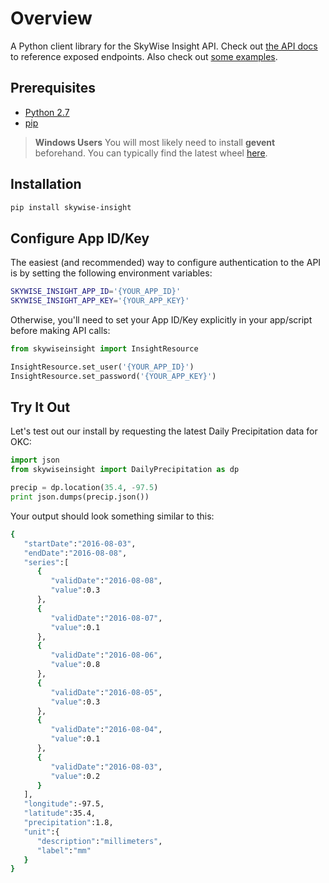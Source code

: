 # Overview
A Python client library for the SkyWise Insight API. Check out [the API docs](http://docs.api.wdtinc.com/insight-api/en/latest/overview.html) to reference exposed endpoints. Also check out [some examples](https://github.com/wdtinc/Insight-API).

## Prerequisites

- [Python 2.7](https://www.python.org/downloads/)
- [pip](https://pip.pypa.io/en/stable/installing/)

> **Windows Users**
> You will most likely need to install **gevent** beforehand. You can typically find the latest wheel [here](http://www.lfd.uci.edu/~gohlke/pythonlibs/#gevent).

## Installation

```bash
pip install skywise-insight
```

## Configure App ID/Key
The easiest (and recommended) way to configure authentication to the API is by setting the following environment variables:

```bash
SKYWISE_INSIGHT_APP_ID='{YOUR_APP_ID}'
SKYWISE_INSIGHT_APP_KEY='{YOUR_APP_KEY}'
```

Otherwise, you'll need to set your App ID/Key explicitly in your app/script before making API calls:

```python
from skywiseinsight import InsightResource

InsightResource.set_user('{YOUR_APP_ID}')
InsightResource.set_password('{YOUR_APP_KEY}')
```

## Try It Out
Let's test out our install by requesting the latest Daily Precipitation data for OKC:

```python
import json
from skywiseinsight import DailyPrecipitation as dp

precip = dp.location(35.4, -97.5)
print json.dumps(precip.json())
```

Your output should look something similar to this:

```bash
{
   "startDate":"2016-08-03",
   "endDate":"2016-08-08",
   "series":[
      {
         "validDate":"2016-08-08",
         "value":0.3
      },
      {
         "validDate":"2016-08-07",
         "value":0.1
      },
      {
         "validDate":"2016-08-06",
         "value":0.8
      },
      {
         "validDate":"2016-08-05",
         "value":0.3
      },
      {
         "validDate":"2016-08-04",
         "value":0.1
      },
      {
         "validDate":"2016-08-03",
         "value":0.2
      }
   ],
   "longitude":-97.5,
   "latitude":35.4,
   "precipitation":1.8,
   "unit":{
      "description":"millimeters",
      "label":"mm"
   }
}
```
